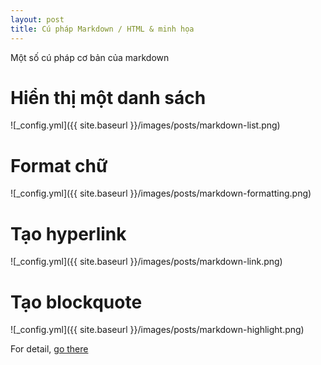```yaml
---
layout: post
title: Cú pháp Markdown / HTML & minh họa
---
```


Một số cú pháp cơ bản của markdown

# Hiển thị một danh sách

![_config.yml]({{ site.baseurl }}/images/posts/markdown-list.png)

# Format chữ

![_config.yml]({{ site.baseurl }}/images/posts/markdown-formatting.png)

# Tạo hyperlink

![_config.yml]({{ site.baseurl }}/images/posts/markdown-link.png)

# Tạo blockquote

![_config.yml]({{ site.baseurl }}/images/posts/markdown-highlight.png)

For detail, [go there](https://github.com/adam-p/markdown-here/wiki/Markdown-Cheatsheet)
